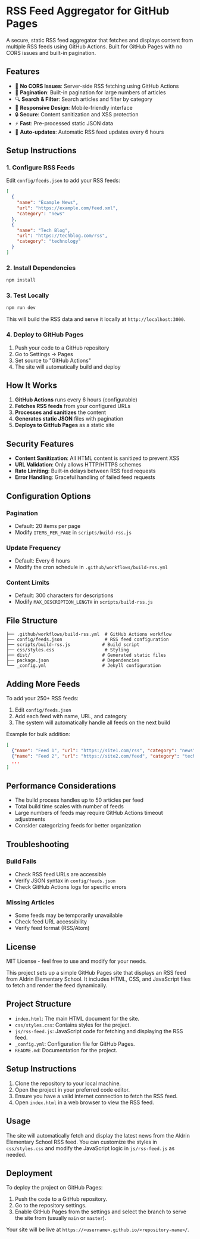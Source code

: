 # RSS Feed Aggregator for GitHub Pages

A secure, static RSS feed aggregator that fetches and displays content from multiple RSS feeds using GitHub Actions. Built for GitHub Pages with no CORS issues and built-in pagination.

## Features

- 🚀 **No CORS Issues**: Server-side RSS fetching using GitHub Actions
- 📄 **Pagination**: Built-in pagination for large numbers of articles
- 🔍 **Search & Filter**: Search articles and filter by category
- 📱 **Responsive Design**: Mobile-friendly interface
- 🔒 **Secure**: Content sanitization and XSS protection
- ⚡ **Fast**: Pre-processed static JSON data
- 🔄 **Auto-updates**: Automatic RSS feed updates every 6 hours

## Setup Instructions

### 1. Configure RSS Feeds

Edit `config/feeds.json` to add your RSS feeds:

```json
[
  {
    "name": "Example News",
    "url": "https://example.com/feed.xml",
    "category": "news"
  },
  {
    "name": "Tech Blog",
    "url": "https://techblog.com/rss",
    "category": "technology"
  }
]
```

### 2. Install Dependencies

```bash
npm install
```

### 3. Test Locally

```bash
npm run dev
```

This will build the RSS data and serve it locally at `http://localhost:3000`.

### 4. Deploy to GitHub Pages

1. Push your code to a GitHub repository
2. Go to Settings → Pages
3. Set source to "GitHub Actions"
4. The site will automatically build and deploy

## How It Works

1. **GitHub Actions** runs every 6 hours (configurable)
2. **Fetches RSS feeds** from your configured URLs
3. **Processes and sanitizes** the content
4. **Generates static JSON** files with pagination
5. **Deploys to GitHub Pages** as a static site

## Security Features

- **Content Sanitization**: All HTML content is sanitized to prevent XSS
- **URL Validation**: Only allows HTTP/HTTPS schemes
- **Rate Limiting**: Built-in delays between RSS feed requests
- **Error Handling**: Graceful handling of failed feed requests

## Configuration Options

### Pagination
- Default: 20 items per page
- Modify `ITEMS_PER_PAGE` in `scripts/build-rss.js`

### Update Frequency
- Default: Every 6 hours
- Modify the cron schedule in `.github/workflows/build-rss.yml`

### Content Limits
- Default: 300 characters for descriptions
- Modify `MAX_DESCRIPTION_LENGTH` in `scripts/build-rss.js`

## File Structure

```
├── .github/workflows/build-rss.yml  # GitHub Actions workflow
├── config/feeds.json                # RSS feed configuration
├── scripts/build-rss.js            # Build script
├── css/styles.css                   # Styling
├── dist/                           # Generated static files
├── package.json                    # Dependencies
└── _config.yml                     # Jekyll configuration
```

## Adding More Feeds

To add your 250+ RSS feeds:

1. Edit `config/feeds.json`
2. Add each feed with name, URL, and category
3. The system will automatically handle all feeds on the next build

Example for bulk addition:
```json
[
  {"name": "Feed 1", "url": "https://site1.com/rss", "category": "news"},
  {"name": "Feed 2", "url": "https://site2.com/feed", "category": "tech"},
  ...
]
```

## Performance Considerations

- The build process handles up to 50 articles per feed
- Total build time scales with number of feeds
- Large numbers of feeds may require GitHub Actions timeout adjustments
- Consider categorizing feeds for better organization

## Troubleshooting

### Build Fails
- Check RSS feed URLs are accessible
- Verify JSON syntax in `config/feeds.json`
- Check GitHub Actions logs for specific errors

### Missing Articles
- Some feeds may be temporarily unavailable
- Check feed URL accessibility
- Verify feed format (RSS/Atom)

## License

MIT License - feel free to use and modify for your needs.

This project sets up a simple GitHub Pages site that displays an RSS feed from Aldrin Elementary School. It includes HTML, CSS, and JavaScript files to fetch and render the feed dynamically.

## Project Structure

- `index.html`: The main HTML document for the site.
- `css/styles.css`: Contains styles for the project.
- `js/rss-feed.js`: JavaScript code for fetching and displaying the RSS feed.
- `_config.yml`: Configuration file for GitHub Pages.
- `README.md`: Documentation for the project.

## Setup Instructions

1. Clone the repository to your local machine.
2. Open the project in your preferred code editor.
3. Ensure you have a valid internet connection to fetch the RSS feed.
4. Open `index.html` in a web browser to view the RSS feed.

## Usage

The site will automatically fetch and display the latest news from the Aldrin Elementary School RSS feed. You can customize the styles in `css/styles.css` and modify the JavaScript logic in `js/rss-feed.js` as needed.

## Deployment

To deploy the project on GitHub Pages:

1. Push the code to a GitHub repository.
2. Go to the repository settings.
3. Enable GitHub Pages from the settings and select the branch to serve the site from (usually `main` or `master`).

Your site will be live at `https://<username>.github.io/<repository-name>/`.